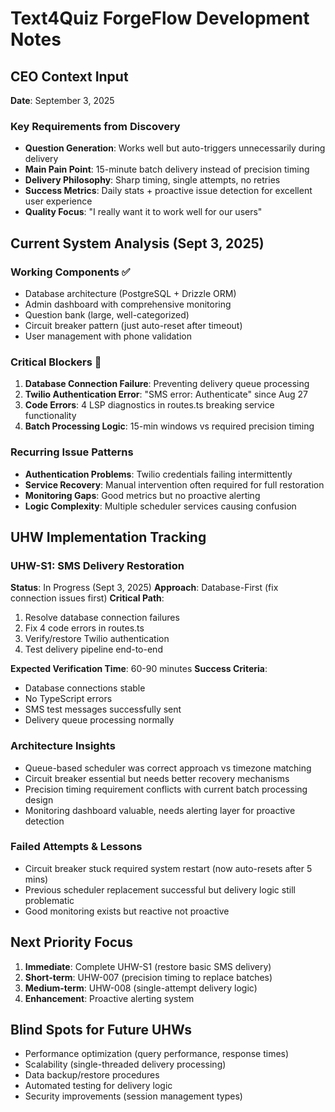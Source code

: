 # Text4Quiz ForgeFlow Development Notes

## CEO Context Input
**Date**: September 3, 2025

### Key Requirements from Discovery
- **Question Generation**: Works well but auto-triggers unnecessarily during delivery
- **Main Pain Point**: 15-minute batch delivery instead of precision timing
- **Delivery Philosophy**: Sharp timing, single attempts, no retries
- **Success Metrics**: Daily stats + proactive issue detection for excellent user experience
- **Quality Focus**: "I really want it to work well for our users"

## Current System Analysis (Sept 3, 2025)

### Working Components ✅
- Database architecture (PostgreSQL + Drizzle ORM)
- Admin dashboard with comprehensive monitoring
- Question bank (large, well-categorized)
- Circuit breaker pattern (just auto-reset after timeout)
- User management with phone validation

### Critical Blockers 🚨
1. **Database Connection Failure**: Preventing delivery queue processing
2. **Twilio Authentication Error**: "SMS error: Authenticate" since Aug 27
3. **Code Errors**: 4 LSP diagnostics in routes.ts breaking service functionality
4. **Batch Processing Logic**: 15-min windows vs required precision timing

### Recurring Issue Patterns
- **Authentication Problems**: Twilio credentials failing intermittently
- **Service Recovery**: Manual intervention often required for full restoration
- **Monitoring Gaps**: Good metrics but no proactive alerting
- **Logic Complexity**: Multiple scheduler services causing confusion

## UHW Implementation Tracking

### UHW-S1: SMS Delivery Restoration
**Status**: In Progress (Sept 3, 2025)
**Approach**: Database-First (fix connection issues first)
**Critical Path**:
1. Resolve database connection failures
2. Fix 4 code errors in routes.ts
3. Verify/restore Twilio authentication
4. Test delivery pipeline end-to-end

**Expected Verification Time**: 60-90 minutes
**Success Criteria**: 
- Database connections stable
- No TypeScript errors
- SMS test messages successfully sent
- Delivery queue processing normally

### Architecture Insights
- Queue-based scheduler was correct approach vs timezone matching
- Circuit breaker essential but needs better recovery mechanisms
- Precision timing requirement conflicts with current batch processing design
- Monitoring dashboard valuable, needs alerting layer for proactive detection

### Failed Attempts & Lessons
- Circuit breaker stuck required system restart (now auto-resets after 5 mins)
- Previous scheduler replacement successful but delivery logic still problematic
- Good monitoring exists but reactive not proactive

## Next Priority Focus
1. **Immediate**: Complete UHW-S1 (restore basic SMS delivery)
2. **Short-term**: UHW-007 (precision timing to replace batches)  
3. **Medium-term**: UHW-008 (single-attempt delivery logic)
4. **Enhancement**: Proactive alerting system

## Blind Spots for Future UHWs
- Performance optimization (query performance, response times)
- Scalability (single-threaded delivery processing)
- Data backup/restore procedures
- Automated testing for delivery logic
- Security improvements (session management types)